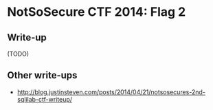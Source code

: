 # NotSoSecure CTF 2014: Flag 2

## Write-up

(TODO)

## Other write-ups

* <http://blog.justinsteven.com/posts/2014/04/21/notsosecures-2nd-sqlilab-ctf-writeup/>
